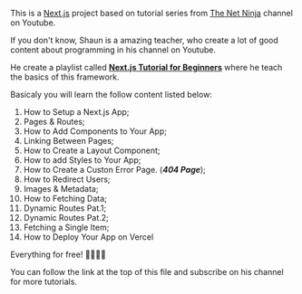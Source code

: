 This is a [Next.js](https://nextjs.org/) project based on tutorial series from [The Net Ninja](https://www.youtube.com/channel/UCW5YeuERMmlnqo4oq8vwUpg) channel on Youtube.

If you don't know, Shaun is a amazing teacher, who create a lot of good content about programming in his channel on Youtube.

He create a playlist called **[Next.js Tutorial for Beginners](https://www.youtube.com/watch?v=A63UxsQsEbU&list=PL4cUxeGkcC9g9gP2onazU5-2M-AzA8eBw&ab_channel=TheNetNinja)** where he teach the basics of this framework.

Basicaly you will learn the follow content listed below:

1. How to Setup a Next.js App;
2. Pages & Routes;
3. How to Add Components to Your App;
4. Linking Between Pages;
5. How to Create a Layout Component;
6. How to add Styles to Your App;
7. How to Create a Custon Error Page. (**_404 Page_**);
8. How to Redirect Users;
9. Images & Metadata;
10. How to Fetching Data;
11. Dynamic Routes Pat.1;
12. Dynamic Routes Pat.2;
13. Fetching a Single Item;
14. How to Deploy Your App on Vercel

Everything for free! 🎉🎉🎉🎉

You can follow the link at the top of this file and subscribe on his channel for more tutorials.
